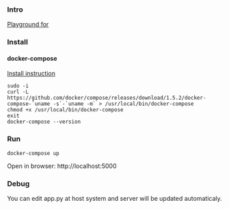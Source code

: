 ### Intro

[Playground for](http://blog.docker.com/2015/02/announcing-docker-compose/)

### Install

#### docker-compose

[Install instruction](https://docs.docker.com/compose/install/)

```
sudo -i
curl -L https://github.com/docker/compose/releases/download/1.5.2/docker-compose-`uname -s`-`uname -m` > /usr/local/bin/docker-compose
chmod +x /usr/local/bin/docker-compose
exit
docker-compose --version
```

### Run

```
docker-compose up
```

Open in browser: http://localhost:5000

### Debug

You can edit app.py at host system and server will be updated automaticaly.
